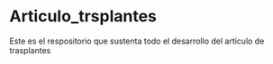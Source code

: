 # Articulo_trsplantes
Este es el respositorio que sustenta todo el desarrollo del artículo de trasplantes
